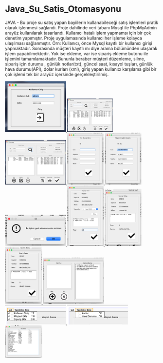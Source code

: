 # Java_Su_Satis_Otomasyonu
JAVA - Bu proje su satış yapan bayiilerin kullanabileceği satış işlemleri pratik olarak işlenmesi sağlandı.
Proje dahilinde veri tabanı Mysql ile PhpMyAdmin arayüz kullanılarak tasarlandı. Kullanıcı hatalı işlem yapmamsı için bir çok denetim yapımıştır. Proje uygulamasında kullanıcı her işleme kolayca ulaşılması sağlanmıştır. Örn: Kullanıcı, önce Mysql kayıtlı bir kullanıcı girişi yapmaktadır. Sonrasında müşteri kayıtlı mı diye arama bölümünden ulaşarak işlem yapabilmektedir. Yok ise ekleme, var ise sipariş ekleme butonu ile işlemini tamamlamaktadır. Bununla beraber müşteri düzenleme, silme, sipariş için durumu , günlük notlar(txt), güncel saat, kısayol tuşları, günlük hava durumu(APİ), dolar kurları (xml), giriş yapan kullanıcı karşılama gibi bir çok işlemi tek bir arayüz içersinde gerçekleştirilmiş.





<p>
<a href="https://github.com/AbdurrahmanDemirci/Java_Su_Satis_Otomasyonu/blob/master/jpg/1.png" target="_blank">
<img src="https://github.com/AbdurrahmanDemirci/Java_Su_Satis_Otomasyonu/blob/master/jpg/1.png" width="200" style="max-width:100%;">
</a>
  
  <a href="https://github.com/AbdurrahmanDemirci/Java_Su_Satis_Otomasyonu/blob/master/jpg/2.png" target="_blank">
<img src="https://github.com/AbdurrahmanDemirci/Java_Su_Satis_Otomasyonu/blob/master/jpg/2.png" width="150" style="max-width:100%;">
</a>

<a href="https://github.com/AbdurrahmanDemirci/Java_Su_Satis_Otomasyonu/blob/master/jpg/3.png" target="_blank">
<img src="https://github.com/AbdurrahmanDemirci/Java_Su_Satis_Otomasyonu/blob/master/jpg/3.png" width="200" style="max-width:100%;">
</a>
<a href="https://github.com/AbdurrahmanDemirci/Java_Su_Satis_Otomasyonu/blob/master/jpg/4.png" target="_blank">
<img src="https://github.com/AbdurrahmanDemirci/Java_Su_Satis_Otomasyonu/blob/master/jpg/4.png" width="120" style="max-width:100%;">
</a>
<a href="https://github.com/AbdurrahmanDemirci/Java_Su_Satis_Otomasyonu/blob/master/jpg/5.png" target="_blank">
<img src="https://github.com/AbdurrahmanDemirci/Java_Su_Satis_Otomasyonu/blob/master/jpg/5.png" width="120" style="max-width:100%;">
</a>
<a href="https://github.com/AbdurrahmanDemirci/Java_Su_Satis_Otomasyonu/blob/master/jpg/6.png" target="_blank">
<img src="https://github.com/AbdurrahmanDemirci/Java_Su_Satis_Otomasyonu/blob/master/jpg/6.png" width="200" style="max-width:100%;">
</a>
<a href="https://github.com/AbdurrahmanDemirci/Java_Su_Satis_Otomasyonu/blob/master/jpg/7.png" target="_blank">
<img src="https://github.com/AbdurrahmanDemirci/Java_Su_Satis_Otomasyonu/blob/master/jpg/7.png" width="120" style="max-width:100%;">
</a>
<a href="https://github.com/AbdurrahmanDemirci/Java_Su_Satis_Otomasyonu/blob/master/jpg/8.png" target="_blank">
<img src="https://github.com/AbdurrahmanDemirci/Java_Su_Satis_Otomasyonu/blob/master/jpg/8.png" width="120" style="max-width:100%;">
</a>
<a href="https://github.com/AbdurrahmanDemirci/Java_Su_Satis_Otomasyonu/blob/master/jpg/9.png" target="_blank">
<img src="https://github.com/AbdurrahmanDemirci/Java_Su_Satis_Otomasyonu/blob/master/jpg/9.png" width="120" style="max-width:100%;">
</a>
<a href="https://github.com/AbdurrahmanDemirci/Java_Su_Satis_Otomasyonu/blob/master/jpg/10.png" target="_blank">
<img src="https://github.com/AbdurrahmanDemirci/Java_Su_Satis_Otomasyonu/blob/master/jpg/10.png" width="200" style="max-width:100%;">
</a>

<a href="https://github.com/AbdurrahmanDemirci/Java_Su_Satis_Otomasyonu/blob/master/jpg/11.png" target="_blank">
<img src="https://github.com/AbdurrahmanDemirci/Java_Su_Satis_Otomasyonu/blob/master/jpg/11.png" width="200" style="max-width:100%;">
</a>
<a href="https://github.com/AbdurrahmanDemirci/Java_Su_Satis_Otomasyonu/blob/master/jpg/12.png" target="_blank">
<img src="https://github.com/AbdurrahmanDemirci/Java_Su_Satis_Otomasyonu/blob/master/jpg/12.png" width="200" style="max-width:100%;">
</a>
<a href="https://github.com/AbdurrahmanDemirci/Java_Su_Satis_Otomasyonu/blob/master/jpg/13.png" target="_blank">
<img src="https://github.com/AbdurrahmanDemirci/Java_Su_Satis_Otomasyonu/blob/master/jpg/13.png" width="120" style="max-width:100%;">
</a>

</p>

